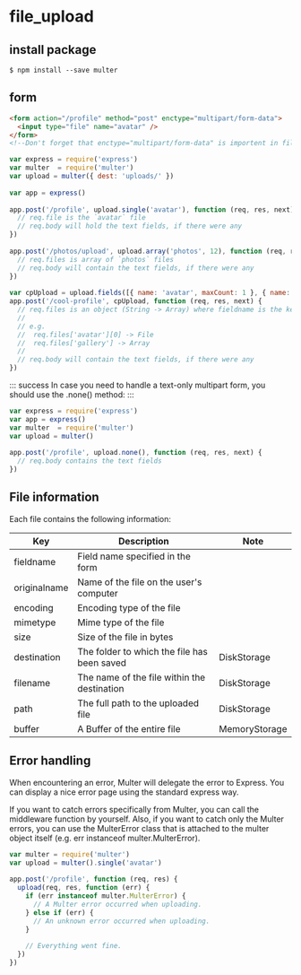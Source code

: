 # file_upload
## install package
```npm
$ npm install --save multer
```
## form
```html
<form action="/profile" method="post" enctype="multipart/form-data">
  <input type="file" name="avatar" />
</form>
<!--Don't forget that enctype="multipart/form-data" is importent in file uploading-->
```
```js
var express = require('express')
var multer  = require('multer')
var upload = multer({ dest: 'uploads/' })
 
var app = express()
 
app.post('/profile', upload.single('avatar'), function (req, res, next) {
  // req.file is the `avatar` file
  // req.body will hold the text fields, if there were any
})
 
app.post('/photos/upload', upload.array('photos', 12), function (req, res, next) {
  // req.files is array of `photos` files
  // req.body will contain the text fields, if there were any
})
 
var cpUpload = upload.fields([{ name: 'avatar', maxCount: 1 }, { name: 'gallery', maxCount: 8 }])
app.post('/cool-profile', cpUpload, function (req, res, next) {
  // req.files is an object (String -> Array) where fieldname is the key, and the value is array of files
  //
  // e.g.
  //  req.files['avatar'][0] -> File
  //  req.files['gallery'] -> Array
  //
  // req.body will contain the text fields, if there were any
})
```
::: success
In case you need to handle a text-only multipart form, you should use the .none() method:
:::
```js
var express = require('express')
var app = express()
var multer  = require('multer')
var upload = multer()
 
app.post('/profile', upload.none(), function (req, res, next) {
  // req.body contains the text fields
})
```
## File information
Each file contains the following information:

| Key |	Description |	Note |
| -- | -- | -- |
| fieldname	| Field name specified in the form	 | |
| originalname |	Name of the file on the user's computer	| |
| encoding |	Encoding type of the file	| |
| mimetype |	Mime type of the file	| |
| size |	Size of the file in bytes	| |
| destination |	The folder to which the file has been saved	| DiskStorage |
| filename |	The name of the file within the destination	| DiskStorage |
| path |	The full path to the uploaded file	| DiskStorage |
| buffer |	A Buffer of the entire file	| MemoryStorage |


## Error handling
When encountering an error, Multer will delegate the error to Express. You can display a nice error page using the standard express way.

If you want to catch errors specifically from Multer, you can call the middleware function by yourself. Also, if you want to catch only the Multer errors, you can use the MulterError class that is attached to the multer object itself (e.g. err instanceof multer.MulterError).
```js
var multer = require('multer')
var upload = multer().single('avatar')
 
app.post('/profile', function (req, res) {
  upload(req, res, function (err) {
    if (err instanceof multer.MulterError) {
      // A Multer error occurred when uploading.
    } else if (err) {
      // An unknown error occurred when uploading.
    }
 
    // Everything went fine.
  })
})

```
